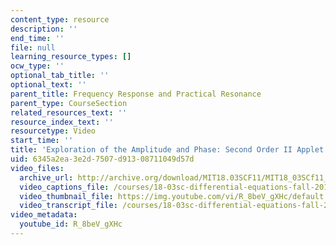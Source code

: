```yaml
---
content_type: resource
description: ''
end_time: ''
file: null
learning_resource_types: []
ocw_type: ''
optional_tab_title: ''
optional_text: ''
parent_title: Frequency Response and Practical Resonance
parent_type: CourseSection
related_resources_text: ''
resource_index_text: ''
resourcetype: Video
start_time: ''
title: 'Exploration of the Amplitude and Phase: Second Order II Applet'
uid: 6345a2ea-3e2d-7507-d913-08711049d57d
video_files:
  archive_url: http://archive.org/download/MIT18.03SCF11/MIT18_03SCf11_app4.mp4
  video_captions_file: /courses/18-03sc-differential-equations-fall-2011/0ab7afa4608657fdb80d322d6b6fda63_R_8beV_gXHc.vtt
  video_thumbnail_file: https://img.youtube.com/vi/R_8beV_gXHc/default.jpg
  video_transcript_file: /courses/18-03sc-differential-equations-fall-2011/9a13c527b5c320548abd88a7f06a7c0e_R_8beV_gXHc.pdf
video_metadata:
  youtube_id: R_8beV_gXHc
---
```

